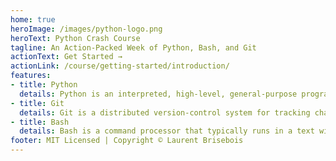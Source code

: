 ```yaml
---
home: true
heroImage: /images/python-logo.png
heroText: Python Crash Course
tagline: An Action-Packed Week of Python, Bash, and Git
actionText: Get Started →
actionLink: /course/getting-started/introduction/
features:
- title: Python
  details: Python is an interpreted, high-level, general-purpose programming language. It is one of the most popular programming languages in the world, and is easy to learn.
- title: Git
  details: Git is a distributed version-control system for tracking changes in source code during software development. It is designed for coordinating work among programmers.
- title: Bash
  details: Bash is a command processor that typically runs in a text window where the user types commands that cause actions.
footer: MIT Licensed | Copyright © Laurent Brisebois
---
```

